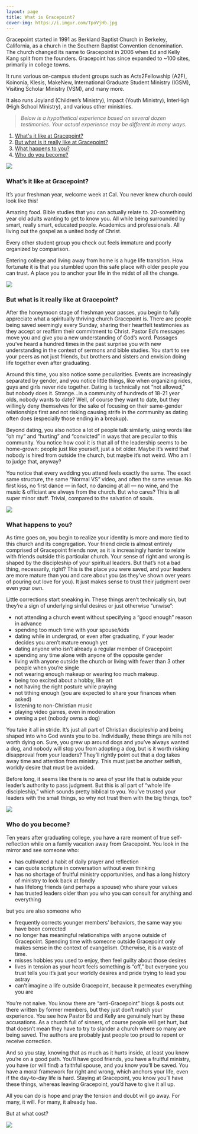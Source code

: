 ```yaml
---
layout: page
title: What is Gracepoint?
cover-img: https://i.imgur.com/TpoVjHb.jpg
---
```


Gracepoint started in 1991 as Berkland Baptist Church in Berkeley, California, as a church in the Southern Baptist Convention denomination. The church changed its name to Gracepoint in 2006 when Ed and Kelly Kang split from the founders. Gracepoint has since expanded to ~100 sites, primarily in college towns.

It runs various on-campus student groups such as Acts2Fellowship (A2F), Koinonia, Klesis, MakeNew, International Graduate Student Ministry (IGSM), Visiting Scholar Ministry (VSM), and many more.

It also runs Joyland (Children’s Ministry), Impact (Youth Ministry), InterHigh (High School Ministry), and various other ministries.

> *Below is a hypothetical experience based on several dozen testimonies. Your actual experience may be different in many ways.*

1. [What's it like at Gracepoint?](#whats-it-like-at-gracepoint)
2. [But what is it really like at Gracepoint?](#but-what-is-it-really-like-at-gracepoint)
3. [What happens to you?](#what-happens-to-you)
4. [Who do you become?](#who-do-you-become)

![](https://i.imgur.com/hDfjI0N.jpg)

### What’s it like at Gracepoint?

It’s your freshman year, welcome week at Cal. You never knew church could look like this!

Amazing food. Bible studies that you can actually relate to. 20-something year old adults wanting to get to know you. All while being surrounded by smart, really smart, educated people. Academics and professionals. All living out the gospel as a united body of Christ. 

Every other student group you check out feels immature and poorly organized by comparison.

Entering college and living away from home is a huge life transition. How fortunate it is that you stumbled upon this safe place with older people you can trust. A place you to anchor your life in the midst of all the change.

![](https://i.imgur.com/qHTDOWE.jpg)

### But what is it really like at Gracepoint?

After the honeymoon stage of freshman year passes, you begin to fully appreciate what a spiritually thriving church Gracepoint is. There are people being saved seemingly every Sunday, sharing their heartfelt testimonies as they accept or reaffirm their commitment to Christ. Pastor Ed’s messages move you and give you a new understanding of God’s word. Passages you’ve heard a hundred times in the past surprise you with new understanding in the context of sermons and bible studies. You start to see your peers as not just friends, but brothers and sisters and envision doing life together even after graduating.

Around this time, you also notice some peculiarities. Events are increasingly separated by gender, and you notice little things, like when organizing rides, guys and girls never ride together. Dating is technically not “not allowed,” but nobody does it. Strange…in a community of hundreds of 18-21 year olds, nobody wants to date? Well, of course they want to date, but they willingly deny themselves for the sake of focusing on their same-gender relationships first and not risking causing strife in the community as dating often does (especially those ending in a breakup).

Beyond dating, you also notice a lot of people talk similarly, using words like “oh my” and “hurting” and “convicted” in ways that are peculiar to this community. You notice how cool it is that all of the leadership seems to be home-grown: people just like yourself, just a bit older. Maybe it’s weird that nobody is hired from outside the church, but maybe it’s not weird. Who am I to judge that, anyway? 

You notice that every wedding you attend feels exactly the same. The exact same structure, the same “Normal VS” video, and often the same venue. No first kiss, no first dance — in fact, no dancing at all — no wine, and the music & officiant are always from the church. But who cares? This is all super minor stuff. Trivial, compared to the salvation of souls. 

![](https://i.imgur.com/9XaKDzG.jpg)

### What happens to you?

As time goes on, you begin to realize your identity is more and more tied to this church and its congregation. Your friend circle is almost entirely comprised of Gracepoint friends now, as it is increasingly harder to relate with friends outside this particular church. Your sense of right and wrong is shaped by the discipleship of your spiritual leaders. But that’s not a bad thing, necessarily, right? This is the place you were saved, and your leaders are more mature than you and care about you (as they’ve shown over years of pouring out love for you). It just makes sense to trust their judgment over even your own.

Little corrections start sneaking in. These things aren’t technically sin, but they’re a sign of underlying sinful desires or just otherwise “unwise”:

- not attending a church event without specifying a “good enough” reason in advance
- spending too much time with your spouse/kids
- dating while in undergrad, or even after graduating, if your leader decides you aren’t mature enough yet
- dating anyone who isn’t already a regular member of Gracepoint
- spending any time alone with anyone of the opposite gender
- living with anyone outside the church or living with fewer than 3 other people when you’re single
- not wearing enough makeup or wearing too much makeup.
- being too excited about a hobby, like art
- not having the right posture while praying
- not tithing enough (you are expected to share your finances when asked)
- listening to non-Christian music
- playing video games, even in moderation
- owning a pet (nobody owns a dog)

You take it all in stride. It’s just all part of Christian discipleship and being shaped into who God wants you to be. Individually, these things are hills not worth dying on. Sure, you grew up around dogs and you’ve always wanted a dog, and nobody will stop you from adopting a dog, but is it worth risking disapproval from your leaders? They’ll rightly point out that a dog takes away time and attention from ministry. This must just be another selfish, worldly desire that must be avoided.

Before long, it seems like there is no area of your life that is outside your leader’s authority to pass judgment. But this is all part of “whole life discipleship,” which sounds pretty biblical to you. You’ve trusted your leaders with the small things, so why not trust them with the big things, too?

![](https://i.imgur.com/vOlwpP8.jpg)

### Who do you become?

Ten years after graduating college, you have a rare moment of true self-reflection while on a family vacation away from Gracepoint. You look in the mirror and see someone who:

- has cultivated a habit of daily prayer and reflection
- can quote scripture in conversation without even thinking
- has no shortage of fruitful ministry opportunities, and has a long history of ministry to look back at fondly
- has lifelong friends (and perhaps a spouse) who share your values
- has trusted leaders older than you who you can consult for anything and everything

but you are also someone who

- frequently corrects younger members’ behaviors, the same way you have been corrected
- no longer has meaningful relationships with anyone outside of Gracepoint. Spending time with someone outside Gracepoint only makes sense in the context of evangelism. Otherwise, it is a waste of time.
- misses hobbies you used to enjoy, then feel guilty about those desires
- lives in tension as your heart feels something is “off,” but everyone you trust tells you it’s just your worldly desires and pride trying to lead you astray
- can’t imagine a life outside Gracepoint, because it permeates everything you are

You’re not naive. You know there are “anti-Gracepoint” blogs & posts out there written by former members, but they just don’t match your experience. You see how Pastor Ed and Kelly are genuinely hurt by these accusations. As a church full of sinners, of course people will get hurt, but that doesn’t mean they have to try to slander a church where so many are being saved. The authors are probably just people too proud to repent or receive correction.

And so you stay, knowing that as much as it hurts inside, at least you know you’re on a good path. You’ll have good friends, you have a fruitful ministry, you have (or will find) a faithful spouse, and you know you’ll be saved. You have a moral framework for right and wrong, which anchors your life, even if the day-to-day life is hard. Staying at Gracepoint, you know you’ll have these things, whereas leaving Gracepoint, you’d have to give it all up.

All you can do is hope and pray the tension and doubt will go away. For many, it will. For many, it already has.

But at what cost?

![](https://i.imgur.com/mb5449T.jpg)


